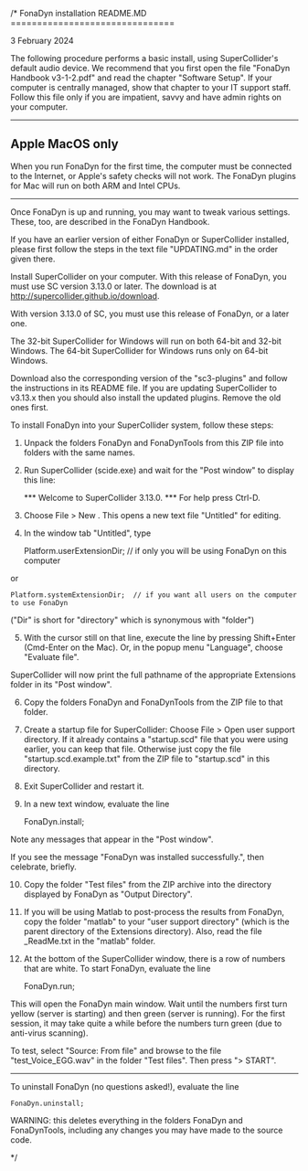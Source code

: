 /*  FonaDyn installation README.MD
    ===============================

3 February 2024

The following procedure performs a basic install, using SuperCollider's default audio device. We recommend that you first open the file "FonaDyn Handbook v3-1-2.pdf" and read the chapter "Software Setup". If your computer is centrally managed, show that chapter to your IT support staff. Follow this file only if you are impatient, savvy and have admin rights on your computer.

------------------------------
Apple MacOS only 
------------------------------

When you run FonaDyn for the first time, the computer must be connected to the Internet, or Apple's safety checks will not work. The FonaDyn plugins for Mac will run on both ARM and Intel CPUs. 

------------------------------

Once FonaDyn is up and running, you may want to tweak various settings.
These, too, are described in the FonaDyn Handbook.

If you have an earlier version of either FonaDyn or SuperCollider installed, 
please first follow the steps in the text file "UPDATING.md" in the order given there.

Install SuperCollider on your computer. 
With this release of FonaDyn, you must use SC version 3.13.0 or later. 
The download is at http://supercollider.github.io/download.

With version 3.13.0 of SC, you must use this release of FonaDyn, or a later one. 

The 32-bit SuperCollider for Windows will run on both 64-bit and 32-bit Windows.
The 64-bit SuperCollider for Windows runs only on 64-bit Windows.

Download also the corresponding version of the "sc3-plugins"
and follow the instructions in its README file.
If you are updating SuperCollider to v3.13.x then you should also install the updated plugins. Remove the old ones first.  

To install FonaDyn into your SuperCollider system, follow these steps:

1) Unpack the folders FonaDyn and FonaDynTools from this ZIP file
into folders with the same names.

2) Run SuperCollider (scide.exe) and wait for the "Post window"
to display this line:

	*** Welcome to SuperCollider 3.13.0. *** For help press Ctrl-D.

3) Choose File > New . This opens a new text file "Untitled" for editing.

4) In the window tab "Untitled", type

	Platform.userExtensionDir;    // if only you will be using FonaDyn on this computer
	
or

	Platform.systemExtensionDir;  // if you want all users on the computer to use FonaDyn

("Dir" is short for "directory" which is synonymous with "folder")

5) With the cursor still on that line, execute the line by pressing Shift+Enter (Cmd-Enter on the Mac).
Or, in the popup menu "Language", choose "Evaluate file".

SuperCollider will now print the full pathname
of the appropriate Extensions folder in its "Post window".

6) Copy the folders FonaDyn and FonaDynTools from the ZIP file to that folder. 

7) Create a startup file for SuperCollider: Choose File > Open user support directory. 
If it already contains a "startup.scd" file that you were using earlier, you can keep that file. 
Otherwise just copy the file "startup.scd.example.txt" from the ZIP file to "startup.scd" in this directory.

8) Exit SuperCollider and restart it.

9) In a new text window, evaluate the line

	FonaDyn.install;

Note any messages that appear in the "Post window".

If you see the message "FonaDyn was installed successfully.", then celebrate, briefly. 

10) Copy the folder "Test files" from the ZIP archive into the directory displayed by FonaDyn as "Output Directory". 

11) If you will be using Matlab to post-process the results from FonaDyn, copy the folder "matlab" to your "user support directory" (which is the parent directory of the Extensions directory). Also, read the file _ReadMe.txt in the "matlab" folder. 

12) At the bottom of the SuperCollider window, there is a row of numbers that are white. To start FonaDyn, evaluate the line

	FonaDyn.run;

This will open the FonaDyn main window. Wait until the numbers first turn yellow (server is starting) and then green (server is running). For the first session, it may take quite a while before the numbers turn green (due to anti-virus scanning). 

To test, select "Source: From file" and browse to the file "test_Voice_EGG.wav" in the folder "Test files". Then press "> START". 

----------------

To uninstall FonaDyn (no questions asked!), evaluate the line

	FonaDyn.uninstall;

WARNING: this deletes everything in the folders FonaDyn and FonaDynTools,
including any changes you may have made to the source code.

*/

